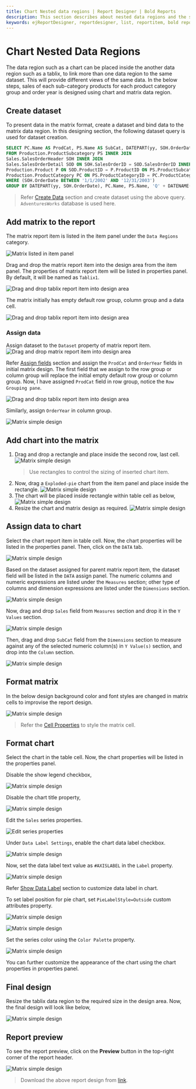 ```yaml
---
title: Chart Nested data regions | Report Designer | Bold Reports
description: This section describes about nested data regions and the steps design a report with cart as nested data regions in Bold Report Designer
keywords: ejReportDesigner, reportdesigner, list, reportitem, bold reports, documentation, help, ej, user guide, demo, samples, bold reports, bold reporting, nested data regions, tablix
---
```


# Chart Nested Data Regions

The data region such as a chart can be placed inside the another data region such as a tablix, to link more than one data region to the same dataset. This will provide different views of the same data. In the below steps, sales of each sub-category products for each product category group and order year is designed using chart and matrix data region.

## Create dataset

To present data in the matrix format, create a dataset and bind data to the matrix data region. In this designing section, the following dataset query is used for dataset creation.

```sql
SELECT PC.Name AS ProdCat, PS.Name AS SubCat, DATEPART(yy, SOH.OrderDate) AS OrderYear, 'Q' + DATENAME(qq, SOH.OrderDate) AS OrderQtr,SUM(SOD.UnitPrice * SOD.OrderQty) AS Sales
FROM Production.ProductSubcategory PS INNER JOIN
Sales.SalesOrderHeader SOH INNER JOIN
Sales.SalesOrderDetail SOD ON SOH.SalesOrderID = SOD.SalesOrderID INNER JOIN
Production.Product P ON SOD.ProductID = P.ProductID ON PS.ProductSubcategoryID = P.ProductSubcategoryID INNER JOIN
Production.ProductCategory PC ON PS.ProductCategoryID = PC.ProductCategoryID
WHERE (SOH.OrderDate BETWEEN '1/1/2002' AND '12/31/2003')
GROUP BY DATEPART(yy, SOH.OrderDate), PC.Name, PS.Name, 'Q' + DATENAME(qq, SOH.OrderDate), PS.ProductSubcategoryID
```

> Refer [Create Data](./../../../manage-data/dataset/create-an-embedded-dataset/#create-an-embedded-dataset) section and create dataset using the above query. `AdventuresWorks` database is used here.

## Add matrix to the report

The matrix report item is listed in the item panel under the `Data Regions` category.

![Matrix listed in item panel](/static/assets/on-premise/images/report-designer/report-items/chart/nested-data-region/item-panel-view.png '#width=145px')

Drag and drop the matrix report item into the design area from the item panel. The properties of matrix report item will be listed in properties panel. By default, it will be named as `Tablix1`.

![Drag and drop tablix report item into design area](/static/assets/on-premise/images/report-designer/report-items/chart/nested-data-region/drag-and-drop-matrix.png '#width=355px')

The matrix initially has empty default row group, column group and a data cell.

![Drag and drop tablix report item into design area](/static/assets/on-premise/images/report-designer/report-items/chart/nested-data-region/initial-matrix-structure.png '#width=385px')

### Assign data

Assign dataset to the `Dataset` property of matrix report item.
![Drag and drop matrix report item into design area](/static/assets/on-premise/images/report-designer/report-items/chart/nested-data-region/assign-data.png '#width=355px')

Refer [Assign fields](./../../../report-items/tablix/assign-data-to-tablix-data-region/) section and assign the `ProdCat` and `OrderYear` fields in  initial matrix design.
The first field that we assign to the row group or column group will replace the initial empty default row group or column group. Now, I have assigned `ProdCat` field in row group, notice the `Row Grouping pane`.

![Drag and drop tablix report item into design area](/static/assets/on-premise/images/report-designer/report-items/chart/nested-data-region/default-group-replace.png '#width=385px')

Similarly, assign `OrderYear` in column group.

![Matrix simple design](/static/assets/on-premise/images/report-designer/report-items/chart/nested-data-region/delete-details-group-output.png '#width=355px')

## Add chart into the matrix

1. Drag and drop a rectangle and place inside the second row, last cell.
   ![Matrix simple design](/static/assets/on-premise/images/report-designer/report-items/chart/nested-data-region/add-rectangle.png '#width=355px')
   > Use rectangles to control the sizing of inserted chart item.
2. Now, drag a `Exploded-pie` chart from the item panel and place inside the rectangle.
   ![Matrix simple design](/static/assets/on-premise/images/report-designer/report-items/chart/nested-data-region/add-chart-into-cell.png '#width=355px')
3. The chart will be placed inside rectangle within table cell as below,
   ![Matrix simple design](/static/assets/on-premise/images/report-designer/report-items/chart/nested-data-region/add-chart-design.png '#width=355px')
4. Resize the chart and matrix design as required.
   ![Matrix simple design](/static/assets/on-premise/images/report-designer/report-items/chart/nested-data-region/resize-table-design.png '#width=355px')

## Assign data to chart

Select the chart report item in table cell. Now, the chart properties will be listed in the properties panel. Then, click on the `DATA` tab.

![Matrix simple design](/static/assets/on-premise/images/report-designer/report-items/chart/nested-data-region/open-chart-properties.png)

Based on the dataset assigned for parent matrix report item, the dataset field will be listed in the `DATA` assign panel. The numeric columns and numeric expressions are listed under the `Measures` section; other type of columns and dimension expressions are listed under the `Dimensions` section.

![Matrix simple design](/static/assets/on-premise/images/report-designer/report-items/chart/nested-data-region/data-assign-panel.png '#width=355px')

Now, drag and drop `Sales` field from `Measures` section and drop it in the `Y Values` section.

![Matrix simple design](/static/assets/on-premise/images/report-designer/report-items/chart/nested-data-region/add-y-value.png '#width=355px')

Then, drag and drop `SubCat` field from the `Dimensions` section to measure against any of the selected numeric column(s) in `Y Value(s)` section, and drop into the `Column` section.

![Matrix simple design](/static/assets/on-premise/images/report-designer/report-items/chart/nested-data-region/add-column-field.png '#width=355px')

## Format matrix

In the below design background color and font styles are changed in matrix cells to improvise the report design.

![Matrix simple design](/static/assets/on-premise/images/report-designer/report-items/chart/nested-data-region/format-matrix-report.png '#width=355px')

> Refer the [Cell Properties](./../../../report-items/tablix/cell-properties/#cell-properties) to style the matrix cell.

## Format chart

Select the chart in the table cell. Now, the chart properties will be listed in the properties panel.

Disable the show legend checkbox,

![Matrix simple design](/static/assets/on-premise/images/report-designer/report-items/chart/nested-data-region/show-legend.png '#width=355px')

Disable the chart title property,

![Matrix simple design](/static/assets/on-premise/images/report-designer/report-items/chart/nested-data-region/chart-title.png '#width=355px')

Edit the `Sales` series properties.

![Edit series properties](/static/assets/on-premise/images/report-designer/report-items/chart/nested-data-region/edit-series.png '#width=355px')

Under `Data Label Settings`, enable the chart data label checkbox.

![Matrix simple design](/static/assets/on-premise/images/report-designer/report-items/chart/nested-data-region/enable-data-label.png '#width=355px')

Now, set the data label text value as `#AXISLABEL` in the `Label` property.

![Matrix simple design](/static/assets/on-premise/images/report-designer/report-items/chart/nested-data-region/data-label-value.png '#width=355px')

Refer [Show Data Label](./../../../report-items/chart/data-label/) section to customize data label in chart.

To set label position for pie chart, set `PieLabelStyle=Outside` custom attributes property.

![Matrix simple design](/static/assets/on-premise/images/report-designer/report-items/chart/nested-data-region/custom-attributes.png '#width=355px')

![Matrix simple design](/static/assets/on-premise/images/report-designer/report-items/chart/nested-data-region/set-label-position.png '#width=355px')

Set the series color using the `Color Palette` property.

![Matrix simple design](/static/assets/on-premise/images/report-designer/report-items/chart/nested-data-region/color-palette.png '#width=355px')

You can further customize the appearance of the chart using the chart properties in properties panel.

## Final design

Resize the tablix data region to the required size in the design area. Now, the final design will look like below,

![Matrix simple design](/static/assets/on-premise/images/report-designer/report-items/chart/nested-data-region/final-design.png '#width=445px')

## Report preview

To see the report preview, click on the **Preview** button in the top-right corner of the report header.

![Matrix simple design](/static/assets/on-premise/images/report-designer/report-items/chart/nested-data-region/final-design-preview.png)

> Download the above report design from [link](https://github.com/boldreports/resources/tree/master/docs/report-designer/chart/nested-data-region.rdl).